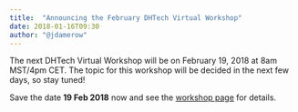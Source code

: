 ```yaml
---
title:  "Announcing the February DHTech Virtual Workshop"
date: 2018-01-16T09:30
author: "@jdamerow"
---
```


The next DHTech Virtual Workshop will be on February 19, 2018 at 8am MST/4pm CET. The topic for this workshop will be decided in the next few days, so stay tuned!

Save the date **19 Feb 2018** now and see the [workshop page](https://diging.atlassian.net/wiki/spaces/DH2017/pages/203325441/02+2018+DHTech+Virtual+Workshop) for details.

